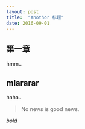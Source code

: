 ```yaml
---
layout: post
title:  "Anothor 标题"
date: 2016-09-01
---
```



## 第一章

hmm..


## mlararar



haha..


>  No news is good news.

*bold*
